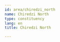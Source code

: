 ```yaml
---
id: area/chiredzi_north
name: Chiredzi North
type: constituency
lang: en
title: Chiredzi North

---
```

